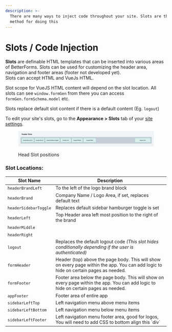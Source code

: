 ```yaml
---
description: >-
  There are many ways to inject code throughout your site. Slots are the primary
  method for doing this
---
```


# Slots / Code Injection

**Slots** are definable HTML templates that can be inserted into various areas of BetterForms. Slots can be used for customizing the header area, navigation and footer areas (footer not developed yet).\
Slots can accept HTML and VueJs HTML.

Slot scope for VueJS HTML content will depend on the slot location. All slots can see `window.formGen` from there you can access `formGen.formSchema.model` etc.

Slots replace default slot content if there is a default content (Eg. `logout`)

To edit your site's slots, go to the **Appearance > Slots** tab of your [site settings](./).



<figure><img src="../../.gitbook/assets/image (1).png" alt=""><figcaption><p>Head Slot positions</p></figcaption></figure>

### Slot Locations:

| Slot Name             | Description                                                                                                                          |
| --------------------- | ------------------------------------------------------------------------------------------------------------------------------------ |
| `headerBrandLeft`     | To the left of the logo brand block                                                                                                  |
| `headerBrand`         | Company Name / Logo Area, if set, replaces default text                                                                              |
| `headerSidebarToggle` | Replaces default sidebar hamburger toggle is set                                                                                     |
| `headerLeft`          | Top Header area left most position to the right of the brand                                                                         |
| `headerMiddle`        |                                                                                                                                      |
| `headerRight`         |                                                                                                                                      |
| `logout`              | Replaces the default logout code _(This slot hides conditionally depending if the user is authenticated)_                            |
| `formHeader`          | Header (top) above the page body. This will show on every page within the app. You can add logic to hide on certain pages as needed. |
| `formFooter`          | Footer area below the page body. This will show on every page within the app. You can add logic to hide on certain pages as needed.  |
| `appFooter`           | Footer area of entire app                                                                                                            |
| `sidebarLeftTop`      | Left navigation menu above menu items                                                                                                |
| `sidebarLeftBottom`   | Left navigation menu below menu items                                                                                                |
| `sidebarLeftFooter`   | Left navigation menu footer area, good for logos, You will need to add CSS to bottom align this \`div\`                              |

##
